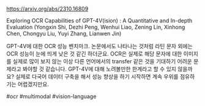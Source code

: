 https://arxiv.org/abs/2310.16809

Exploring OCR Capabilities of GPT-4V(ision) : A Quantitative and In-depth Evaluation (Yongxin Shi, Dezhi Peng, Wenhui Liao, Zening Lin, Xinhong Chen, Chongyu Liu, Yuyi Zhang, Lianwen Jin)

GPT-4V에 대한 OCR 성능 벤치마크. 논문에서도 나타나는 것처럼 라틴 문자 외에는 OCR 성능이 눈에 띄게 낮은 것 같긴 하더군요. OCR은 실제로 해당 문자에 대한 이미지를 실제로 많이 보지 않는 이상 다른 언어에서의 transfer 같은 것을 기대하기 어려운 문제라고 봐야할 것 같습니다. GPT-4V에 대해 노려볼만한 한계라고 할 수 있지 않을까요? 실제로 다국어 데이터 구축을 해서 성능 향상을 하기 시작하면 계속 우위를 점유하기는 어렵겠지만요.

#ocr #multimodal #vision-language 